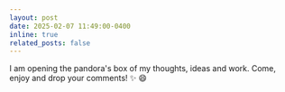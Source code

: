 ```yaml
---
layout: post
date: 2025-02-07 11:49:00-0400
inline: true
related_posts: false
---
```


I am opening the pandora's box of my thoughts, ideas and work. Come, enjoy and drop your comments! :sparkles: :smile:

